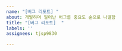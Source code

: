 ```yaml
---
name: "[버그 리포트] "
about: 개발하며 일어난 버그를 중요도 순으로 나열함
title: "[버그 리포트]  "
labels: ''
assignees: tjsp9830

---
```



